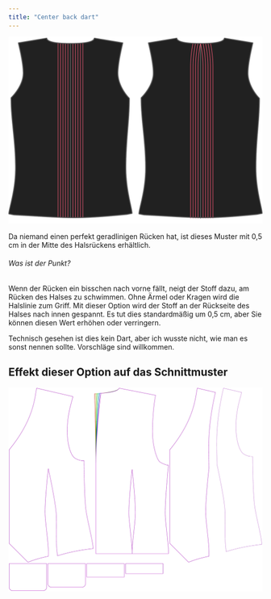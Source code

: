 ```yaml
---
title: "Center back dart"
---
```


![Zentrierter Dart](centerbackdart.svg)

Da niemand einen perfekt geradlinigen Rücken hat, ist dieses Muster mit 0,5 cm in der Mitte des Halsrückens erhältlich.

<Note>

###### Was ist der Punkt?

Wenn der Rücken ein bisschen nach vorne fällt, neigt der Stoff dazu, am Rücken des Halses zu schwimmen. Ohne Ärmel oder Kragen wird die Halslinie zum Griff.
Mit dieser Option wird der Stoff an der Rückseite des Halses nach innen gespannt. Es tut dies standardmäßig um 0,5 cm, aber Sie können diesen Wert erhöhen oder verringern.

Technisch gesehen ist dies kein Dart, aber ich wusste nicht, wie man es sonst nennen sollte. Vorschläge sind willkommen.

</Note>

## Effekt dieser Option auf das Schnittmuster

![Dieses Bild zeigt den Effekt dieser Option, indem es mehrere Varianten überlagert, die einen anderen Wert für diese Option haben](wahid_centerbackdart_sample.svg "Effekt dieser Option auf das Schnittmuster")
